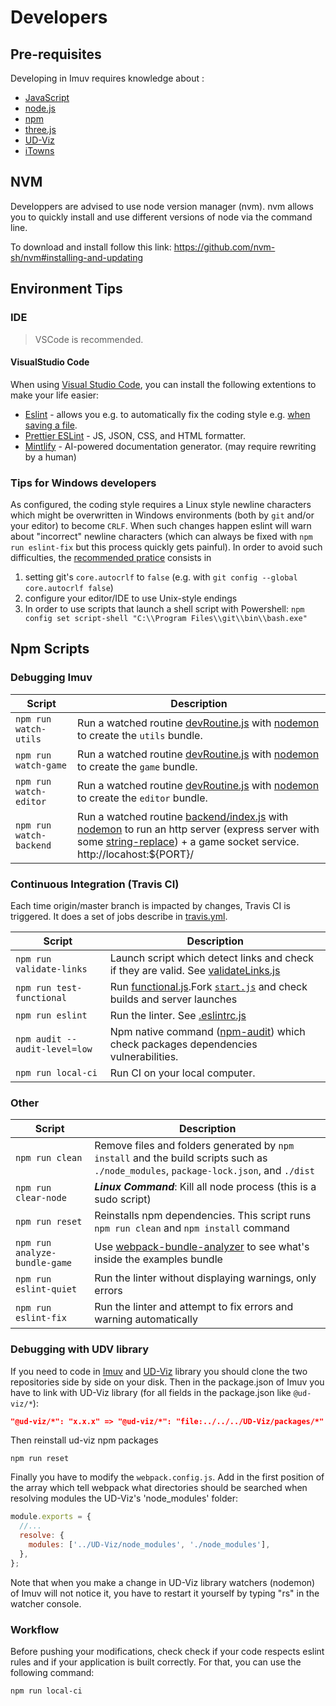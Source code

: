 # Developers

## Pre-requisites

Developing in Imuv requires knowledge about :

- [JavaScript](https://developer.mozilla.org/en-US/docs/Web/javascript)
- [node.js](https://en.wikipedia.org/wiki/Node.js)
- [npm](https://en.wikipedia.org/wiki/Npm_(software))
- [three.js](https://threejs.org/)
- [UD-Viz](http://github.com/VCityTeam/UD-Viz)
- [iTowns](http://www.itowns-project.org)

## NVM

Developpers are advised to use node version manager (nvm). nvm allows you to quickly install and use different versions of node via the command line.

To download and install follow this link: https://github.com/nvm-sh/nvm#installing-and-updating

## Environment Tips

### IDE

> VSCode is recommended.

#### VisualStudio Code

When using [Visual Studio Code](https://code.visualstudio.com/), you can install the following extentions to make your life easier:

- [Eslint](https://www.digitalocean.com/community/tutorials/linting-and-formatting-with-eslint-in-vs-code) - allows you e.g. to automatically fix the coding style e.g. [when saving a file](https://www.digitalocean.com/community/tutorials/linting-and-formatting-with-eslint-in-vs-code).
- [Prettier ESLint](https://marketplace.visualstudio.com/items?itemName=rvest.vs-code-prettier-eslint) - JS, JSON, CSS, and HTML formatter.
- [Mintlify](https://marketplace.visualstudio.com/items?itemName=mintlify.document) - AI-powered documentation generator. (may require rewriting by a human)

### Tips for Windows developers

As configured, the coding style requires a Linux style newline characters which might be overwritten in Windows environments
(both by `git` and/or your editor) to become `CRLF`. When such changes happen eslint will warn about "incorrect" newline characters
(which can always be fixed with `npm run eslint-fix` but this process quickly gets painful).
In order to avoid such difficulties, the [recommended pratice](https://stackoverflow.com/questions/1967370/git-replacing-lf-with-crlf)
consists in

1. setting git's `core.autocrlf` to `false` (e.g. with `git config --global core.autocrlf false`)
2. configure your editor/IDE to use Unix-style endings
3. In order to use scripts that launch a shell script with Powershell: `npm config set script-shell "C:\\Program Files\\git\\bin\\bash.exe"`

## Npm Scripts

### Debugging Imuv

| Script                  | Description                                                                                                                                                                                                                                                                                                  |
| ----------------------- | ------------------------------------------------------------------------------------------------------------------------------------------------------------------------------------------------------------------------------------------------------------------------------------------------------------ |
| `npm run watch-utils`   | Run a watched routine [devRoutine.js](../../bin/devRoutine.js) with [nodemon](https://www.npmjs.com/package/nodemon) to create the `utils` bundle.                                                                                                                                                           |
| `npm run watch-game`    | Run a watched routine [devRoutine.js](../../bin/devRoutine.js) with [nodemon](https://www.npmjs.com/package/nodemon) to create the `game` bundle.                                                                                                                                                            |
| `npm run watch-editor`  | Run a watched routine [devRoutine.js](../../bin/devRoutine.js) with [nodemon](https://www.npmjs.com/package/nodemon) to create the `editor` bundle.                                                                                                                                                          |
| `npm run watch-backend` | Run a watched routine [backend/index.js](../../bin/backend/index.js) with [nodemon](https://www.npmjs.com/package/nodemon) to run an http server (express server with some [string-replace](https://www.npmjs.com/package/string-replace-middleware))  + a game socket service. <br>http://locahost:${PORT}/ |


### Continuous Integration (Travis CI)


Each time origin/master branch is impacted by changes, Travis CI is triggered. It does a set of jobs describe in [travis.yml](../../.travis.yml).

| Script                        | Description                                                                                                                           |
| ----------------------------- | ------------------------------------------------------------------------------------------------------------------------------------- |
| `npm run validate-links`      | Launch script which detect links and check if they are valid. See [validateLinks.js](../../test/validateLinks.js)                     |
| `npm run test-functional`     | Run [functional.js](../../test/functional.js).Fork [`start.js`](../../bin/start.js) and check builds and server launches              |
| `npm run eslint`              | Run the linter. See [.eslintrc.js](../../.eslintrc.js)                                                                                |
| `npm audit --audit-level=low` | Npm native command ([npm-audit](https://docs.npmjs.com/cli/v6/commands/npm-audit)) which check packages dependencies vulnerabilities. |
| `npm run local-ci`            | Run CI on your local computer.                                                                                                        |



### Other
| Script                        | Description                                                                                                                           |
| ----------------------------- | ------------------------------------------------------------------------------------------------------------------------------------- |
| `npm run clean`               | Remove files and folders generated by `npm install` and the build scripts such as `./node_modules`, `package-lock.json`, and `./dist` |
| `npm run clear-node`          | ***Linux Command***: Kill all node process (this is a sudo script)                                                                    |
| `npm run reset`               | Reinstalls npm dependencies. This script runs `npm run clean` and `npm install` command                                               |
| `npm run analyze-bundle-game` | Use [webpack-bundle-analyzer](https://www.npmjs.com/package/webpack-bundle-analyzer) to see what's inside the examples bundle         |
| `npm run eslint-quiet`        | Run the linter without displaying warnings, only errors                                                                               |
| `npm run eslint-fix`          | Run the linter and attempt to fix errors and warning automatically                                                                    |



### Debugging with UDV library

If you need to code in [Imuv](https://github.com/VCityTeam/UD-Imuv) and [UD-Viz](https://github.com/VCityTeam/UD-Viz) library you should clone the two repositories side by side on your disk. Then in the package.json of Imuv you have to link with UD-Viz library (for all fields in the package.json like `@ud-viz/*`):
```json
"@ud-viz/*": "x.x.x" => "@ud-viz/*": "file:../../../UD-Viz/packages/*" //where the path is a relative path to your UD-Viz directory
```

Then reinstall ud-viz npm packages

```
npm run reset
```

Finally you have to modify the `webpack.config.js`. Add in the first position of the array which tell webpack what directories should be searched when resolving modules the UD-Viz's 'node_modules' folder: 

```js
module.exports = {
  //...
  resolve: {
    modules: ['../UD-Viz/node_modules', './node_modules'],
  },
};
```

Note that when you make a change in UD-Viz library watchers (nodemon) of Imuv will not notice it, you have to restart it yourself by typing "rs" in the watcher console.



### Workflow


Before pushing your modifications, check check if your code respects eslint rules and if your application is built correctly. For that, you can use the following command:

```
npm run local-ci
```
